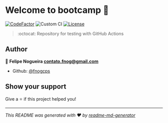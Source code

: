 # Welcome to bootcamp 👋
[![CodeFactor](https://www.codefactor.io/repository/github/fnogcps/bootcamp/badge)](https://www.codefactor.io/repository/github/fnogcps/bootcamp)
![Custom CI](https://github.com/fnogcps/github-actions/workflows/Custom%20CI/badge.svg?branch=master)
[![License](https://img.shields.io/badge/license-ISC-blue.svg)](https://github.com/fnogcps/bootcamp/blob/master/LICENSE)

> :octocat: Repository for testing with GitHub Actions

## Author

👤 **Felipe Nogueira <contato.fnog@gmail.com>**

* Github: [@fnogcps](https://github.com/fnogcps)

## Show your support

Give a ⭐️ if this project helped you!


***
_This README was generated with ❤️ by [readme-md-generator](https://github.com/kefranabg/readme-md-generator)_
